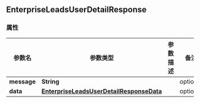 <a name="EnterpriseLeadsUserDetailResponse"></a>
## EnterpriseLeadsUserDetailResponse
### 属性
参数名 | 参数类型 | 参数描述 | 备注
------------ | ------------- | ------------- | -------------
**message** | **String** |  |  optional
**data** | [**EnterpriseLeadsUserDetailResponseData**](#EnterpriseLeadsUserDetailResponseData) |  |  optional


<markdown src="./EnterpriseLeadsUserDetailResponseData.md"/>
